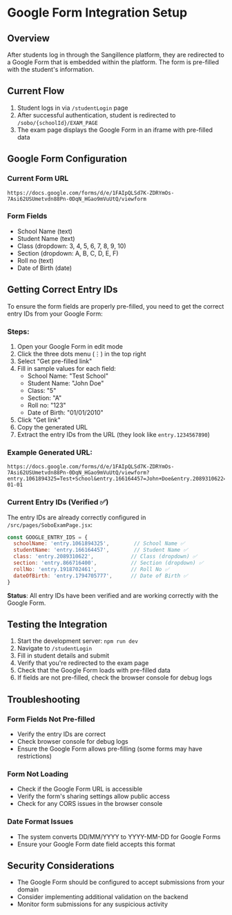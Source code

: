# Google Form Integration Setup

## Overview
After students log in through the Sangillence platform, they are redirected to a Google Form that is embedded within the platform. The form is pre-filled with the student's information.

## Current Flow
1. Student logs in via `/studentLogin` page
2. After successful authentication, student is redirected to `/sobo/{schoolId}/EXAM_PAGE`
3. The exam page displays the Google Form in an iframe with pre-filled data

## Google Form Configuration

### Current Form URL
```
https://docs.google.com/forms/d/e/1FAIpQLSd7K-ZDRYmOs-7Asi62USUmetvdn88Pn-0DqN_HGao9mVuUtQ/viewform
```

### Form Fields
- School Name (text)
- Student Name (text)
- Class (dropdown: 3, 4, 5, 6, 7, 8, 9, 10)
- Section (dropdown: A, B, C, D, E, F)
- Roll no (text)
- Date of Birth (date)

## Getting Correct Entry IDs

To ensure the form fields are properly pre-filled, you need to get the correct entry IDs from your Google Form:

### Steps:
1. Open your Google Form in edit mode
2. Click the three dots menu (⋮) in the top right
3. Select "Get pre-filled link"
4. Fill in sample values for each field:
   - School Name: "Test School"
   - Student Name: "John Doe"
   - Class: "5"
   - Section: "A"
   - Roll no: "123"
   - Date of Birth: "01/01/2010"
5. Click "Get link"
6. Copy the generated URL
7. Extract the entry IDs from the URL (they look like `entry.1234567890`)

### Example Generated URL:
```
https://docs.google.com/forms/d/e/1FAIpQLSd7K-ZDRYmOs-7Asi62USUmetvdn88Pn-0DqN_HGao9mVuUtQ/viewform?entry.1061894325=Test+School&entry.166164457=John+Doe&entry.2089310622=5&entry.866716400=A&entry.1918702461=123&entry.1794705777=2010-01-01
```

### Current Entry IDs (Verified ✅)
The entry IDs are already correctly configured in `/src/pages/SoboExamPage.jsx`:

```javascript
const GOOGLE_ENTRY_IDS = {
  schoolName: 'entry.1061894325',        // School Name ✅
  studentName: 'entry.166164457',        // Student Name ✅
  class: 'entry.2089310622',            // Class (dropdown) ✅
  section: 'entry.866716400',           // Section (dropdown) ✅
  rollNo: 'entry.1918702461',           // Roll No ✅
  dateOfBirth: 'entry.1794705777',      // Date of Birth ✅
}
```

**Status**: All entry IDs have been verified and are working correctly with the Google Form.

## Testing the Integration

1. Start the development server: `npm run dev`
2. Navigate to `/studentLogin`
3. Fill in student details and submit
4. Verify that you're redirected to the exam page
5. Check that the Google Form loads with pre-filled data
6. If fields are not pre-filled, check the browser console for debug logs

## Troubleshooting

### Form Fields Not Pre-filled
- Verify the entry IDs are correct
- Check browser console for debug logs
- Ensure the Google Form allows pre-filling (some forms may have restrictions)

### Form Not Loading
- Check if the Google Form URL is accessible
- Verify the form's sharing settings allow public access
- Check for any CORS issues in the browser console

### Date Format Issues
- The system converts DD/MM/YYYY to YYYY-MM-DD for Google Forms
- Ensure your Google Form date field accepts this format

## Security Considerations

- The Google Form should be configured to accept submissions from your domain
- Consider implementing additional validation on the backend
- Monitor form submissions for any suspicious activity
